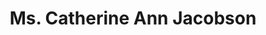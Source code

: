 ---
layout: layouts/profile.liquid
title: Ms. Catherine Ann Jacobson
id: ms_catherine_ann_jacobson
prefix: Ms.
first: Catherine
middle: Ann
last: Jacobson
suffix: 
currentTitle: President and CEO
currentOrg: Froedtert Health
bio: Catherine A. Jacobson<br /><br />Milwaukee, WI<br /><br />Catherine (Cathy) Jacobson is a senior executive with over 35 years of experience leading organizations in a variety of healthcare sectors from insurance to academic medical centers, both for-profit and not-for-profit. Cathy has a demonstrated track record of financial acumen, turnaround success, merger and acquisitions and consistent improvement in market leading performance and growth. She has served on not-for-profit, private and public boards often in a leadership role chairing the board or finance/audit/strategy committees and is qualified to serve on an audit committee as a financial expert.<br /><br />Cathy is the President and CEO of Froedtert Health, a not-for-profit integrated delivery system with over $4B of system-wide revenue located in Milwaukee, Wisconsin. In Cathy’s ten years of leadership, she has led the organization to market leading growth and financial and operating performance significantly enhancing the local, regional and national recognition of the organization. <br /><br />Cathy spent 22 years at Rush University Medical Center in Chicago, Illinois. She participated as a key member of the C-suite who executed a successful financial turnaround of $100M, multiple mergers, acquisitions and divestitures including a $200M sale of a health plan joint venture and several public bond offerings. She was responsible during her tenure for health plan finance and operations, corporate compliance and audit, and all financial functions and strategy development leaving the corporation as CFO, Treasurer and SVP of Finance and Strategic Planning, Marketing and Communications. Cathy started her career in public accounting at Arthur Andersen.<br /><br />Cathy was appointed to the board of Teladoc Health in 2020 and serves on the audit committee overseeing the company’s $18.5M merger with Livongo. As a national healthcare leader, Cathy currently serves on the board of the Wisconsin Hospital Association formerly serving as chair and has served on the national board of the Healthcare Financial Management Association also serving as chair. She currently serves on the board of Vizient, the largest member owned performance improvement company in healthcare and is chair of the board, formerly chairing the audit committee. Cathy previously served on the board of Mercy Health located in Cincinnati, Ohio, chaired the finance and strategy committee overseeing a merger which doubled the size of the organization and was a member of the CEO search committee. She was recognized by industry media leader Modern Healthcare as one of the 100 most influential healthcare leaders in 2019 and one of the Top 25 Women Leaders in Healthcare in 2021 and 2022. Cathy received an Honorary Doctor of Healthcare Leadership from the University of Wisconsin-Milwaukee.<br /><br />Cathy serves on the board of the Milwaukee Metropolitan Area Chamber serving as chair for a two year term ending in 2023. She also serves on the Greater Milwaukee Committee and Siebert Lutheran Foundation. She previously served on the board of the United Way of Greater Milwaukee and Waukesha County and as a campaign co-chair.
linkedin: 
tiktok: 
twitter: 
aboutme: 
insta: 
orgURL: 
snapchat: 
personalURL: 
smallHeadshotURL: assets/images/headshots/Jacobson_Cathy%20-%202018%20-%204x6_converted_scaled.avif
originalHeadshotURL: assets/images/headshots/Jacobson_Cathy%20-%202018%20-%204x6_converted_scaled.avif
tags-experience: 
 - Business Development
 - Corporate Development
 - Governance
 - P&L&#58; $1B+
 - Private Companies
 - Public Companies
 - SEC Qualified Financial Expert
 - Accounting
 - Business Development
 - Corporate Development
 - Finance
 - Governance
 - Marketing
 - Turnaround
tags-current-industries: 
 - Ambulatory Health Care Services
 - Associations
 - Consulting
 - Corporate Directorships
 - Education and Health Services
 - Finance and Insurance
 - Foundations/Granting Agency
 - Health Care and Social Assistance
 - Hospitals
 - Professional and Business Services
 - Religious, Grantmaking, Civic, Professional, and Similar Organizations
 - Supply Chain/Distribution/Logistics
tags-current-position: 
 - CEO / Chief Executive Officer
 - President
tags-past-industries: 
 - Accounting
tags-past-position: 
 - CFO / Chief Financial Officer
 - CSO / Chief Strategy Officer
 - EVP / Executive Vice President
 - SVP / Senior Vice President
 - VP / Vice President
tags-current-board-service: 
    - Corporate Private
    - Corporate Public
    - Nonprofit
tags-past-board-service: 
    - Nonprofit
boards-current-corporate-private: 
 - Vizient, 
boards-current-corporate-public: 
 - Teladoc Health, 
boards-current-nonprofit: 
 - Froedtert Health, Siebert Lutheran Foundation
boards-current-privateequity: 
boards-current-spac: 
boards-current-vc: 
boards-past-corporate-private: 
boards-past-corporate-public: 
boards-past-nonprofit: 
 - Mercy Health, Blood Center of Wisconsin
 - United Way of Greater Milwaukee and Waukesha County, 
boards-past-privateequity: 
boards-past-spac: 
boards-past-vc: 
---